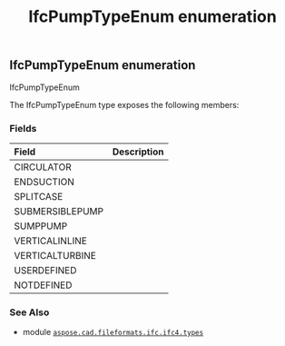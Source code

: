 ﻿---
title: IfcPumpTypeEnum enumeration
second_title: Aspose.CAD for Python via .NET API References
description: 
type: docs
weight: 3320
url: /python-net/aspose.cad.fileformats.ifc.ifc4.types/ifcpumptypeenum/
is_root: false
---

## IfcPumpTypeEnum enumeration

IfcPumpTypeEnum



The IfcPumpTypeEnum type exposes the following members:

### Fields
| Field | Description |
| :- | :- |
| CIRCULATOR |  |
| ENDSUCTION |  |
| SPLITCASE |  |
| SUBMERSIBLEPUMP |  |
| SUMPPUMP |  |
| VERTICALINLINE |  |
| VERTICALTURBINE |  |
| USERDEFINED |  |
| NOTDEFINED |  |



### See Also
* module [`aspose.cad.fileformats.ifc.ifc4.types`](..)
